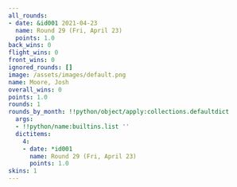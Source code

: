 ```yaml
---
all_rounds:
- date: &id001 2021-04-23
  name: Round 29 (Fri, April 23)
  points: 1.0
back_wins: 0
flight_wins: 0
front_wins: 0
ignored_rounds: []
image: /assets/images/default.png
name: Moore, Josh
overall_wins: 0
points: 1.0
rounds: 1
rounds_by_month: !!python/object/apply:collections.defaultdict
  args:
  - !!python/name:builtins.list ''
  dictitems:
    4:
    - date: *id001
      name: Round 29 (Fri, April 23)
      points: 1.0
skins: 1
---
```

